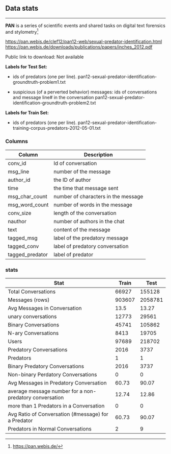 ## Data stats

--------------------------------
**PAN** is a series of scientific events and shared tasks on digital text forensics and stylometry[^1]

https://pan.webis.de/clef12/pan12-web/sexual-predator-identification.html
https://pan.webis.de/downloads/publications/papers/inches_2012.pdf

Public link to download: Not available

**Labels for Test Set:**
- ids of predators (one per line).
pan12-sexual-predator-identification-groundtruth-problem1.txt

- suspicious (of a perverted behavior) messages: ids of conversations and message line# in the conversation
pan12-sexual-predator-identification-groundtruth-problem2.txt 

**Labels for Train Set:**
- ids of predators (one per line).
pan12-sexual-predator-identification-training-corpus-predators-2012-05-01.txt

### Columns

| Column          | Description                         |
| --------------- | ----------------------------------- |
| conv_id         | Id of conversation                  |
| msg_line        | number of the message               |
| author_id       | the ID of author                    |
| time            | the time that message sent          |
| msg_char_count  | number of characters in the message |
| msg_word_count  | number of words in the message      |
| conv_size       | length of the conversation          |
| nauthor         | number of authors in the chat       |
| text            | content of the message              |
| tagged_msg      | label of the predatory message      |
| tagged_conv     | label of predatory conversation     |
| tagged_predator | label of predator                   |

### stats

| Stat	                                               | Train  | Test    |
|-----------------------------------------------------|--------|---------|
| Total Conversations                                 | 66927  | 155128  |
| Messages (rows)                                     | 903607 | 2058781 |
| Avg Messages in Conversation                        | 13.5   | 13.27   |
| unary conversations                                 | 12773  | 29561   |
| Binary Conversations                                | 45741  | 105862  |
| N-ary Conversations                                 | 8413   | 19705   |
| Users                                               | 97689  | 218702  |
| Predatory Conversations                             | 2016   | 3737    |
| Predators                                           | 1      | 1       |
| Binary Predatory Conversations                      | 2016   | 3737    |
| Non-binary Perdatory Conversations                  | 0      | 0       |
| Avg Messages in Predatory Conversation              | 60.73  | 90.07   |
|average message number for a non-predatory conversation| 12.74  | 12.86   |
| more than 1 Predators in a Conversation             | 0      | 0       |
| Avg Ratio of Conversation (#message) for a Predator | 60.73  | 90.07   |
| Predators in Normal Conversations                   | 2      | 9       |

[^1]: https://pan.webis.de/